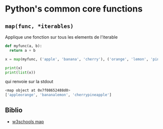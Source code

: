 # Python's common core functions

## `map(func, *iterables)`

Applique une fonction sur tous les elements de l'iterable

```python
def myfunc(a, b):
  return a + b

x = map(myfunc, ('apple', 'banana', 'cherry'), ('orange', 'lemon', 'pineapple'))

print(x)
print(list(x))
```

qui renvoie sur la stdout

```bash
<map object at 0x7f08652488d0>
['appleorange', 'bananalemon', 'cherrypineapple']
```

## Biblio

- [w3schools map](https://www.w3schools.com/python/ref_func_map.asp)
